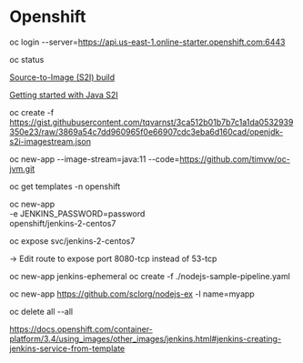 # Openshift

oc login --server=https://api.us-east-1.online-starter.openshift.com:6443

oc status

[Source-to-Image (S2I) build](https://docs.openshift.com/container-platform/4.1/builds/build-strategies.html#build-strategy-s2i_build-strategies)

[Getting started with Java S2I](https://developers.redhat.com/blog/2017/02/23/getting-started-with-openshift-java-s2i/)

oc create -f https://gist.githubusercontent.com/tqvarnst/3ca512b01b7b7c1a1da0532939350e23/raw/3869a54c7dd960965f0e66907cdc3eba6d160cad/openjdk-s2i-imagestream.json


oc new-app --image-stream=java:11 --code=https://github.com/timvw/oc-jvm.git

oc get templates -n openshift


oc new-app \
    -e JENKINS_PASSWORD=password \
    openshift/jenkins-2-centos7

oc expose svc/jenkins-2-centos7

-> Edit route to expose port 8080-tcp instead of 53-tcp


oc new-app jenkins-ephemeral
oc create -f ./nodejs-sample-pipeline.yaml

oc new-app https://github.com/sclorg/nodejs-ex -l name=myapp

oc delete all --all


https://docs.openshift.com/container-platform/3.4/using_images/other_images/jenkins.html#jenkins-creating-jenkins-service-from-template